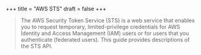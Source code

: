 +++
title = "AWS STS"
draft = false
+++

> The AWS Security Token Service (STS) is a web service that enables you to request temporary, limited-privilege credentials for AWS Identity and Access Management (IAM) users or for users that you authenticate (federated users). This guide provides descriptions of the STS API.
